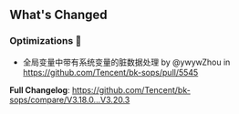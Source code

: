 <!-- Release notes generated using configuration in .github/release.yml at master -->

## What's Changed
### Optimizations 🦾
* 全局变量中带有系统变量的脏数据处理 by @ywywZhou in https://github.com/Tencent/bk-sops/pull/5545


**Full Changelog**: https://github.com/Tencent/bk-sops/compare/V3.18.0...V3.20.3